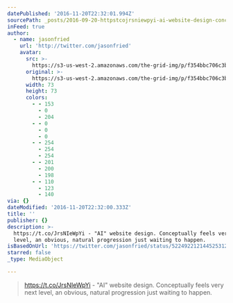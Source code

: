 ```yaml
---
datePublished: '2016-11-20T22:32:01.994Z'
sourcePath: _posts/2016-09-20-httpstcojrsniewpyi-ai-website-design-conceptually.md
inFeed: true
author:
  - name: jasonfried
    url: 'http://twitter.com/jasonfried'
    avatar:
      src: >-
        https://s3-us-west-2.amazonaws.com/the-grid-img/p/f354bbc706c3b6ba7a2cd36caafc1b9f1ddcbcf8.png
      original: >-
        https://s3-us-west-2.amazonaws.com/the-grid-img/p/f354bbc706c3b6ba7a2cd36caafc1b9f1ddcbcf8.png
      width: 73
      height: 73
      colors:
        - - 153
          - 0
          - 204
        - - 0
          - 0
          - 0
        - - 254
          - 254
          - 254
        - - 201
          - 200
          - 198
        - - 110
          - 123
          - 140
via: {}
dateModified: '2016-11-20T22:32:00.333Z'
title: ''
publisher: {}
description: >-
  https://t.co/JrsNIeWpYi - "AI" website design. Conceptually feels very next
  level, an obvious, natural progression just waiting to happen.
isBasedOnUrl: 'https://twitter.com/jasonfried/status/522492212144525312'
starred: false
_type: MediaObject

---
```

> https://t.co/JrsNIeWpYi - "AI" website design. Conceptually feels very next level, an obvious, natural progression just waiting to happen.